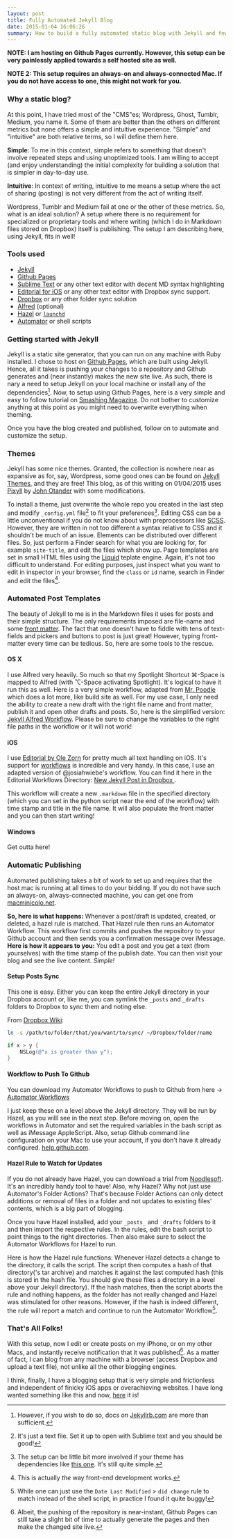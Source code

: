 ```yaml
---
layout: post
title: Fully Automated Jekyll Blog
date: 2015-01-04 16:06:26
summary: How to build a fully automated static blog with Jekyll and few other nice utilities running on your Mac.
---
```


**NOTE: I am hosting on Github Pages currently. However, this setup can be very painlessly applied towards a self hosted site as well.**

**NOTE 2: This setup requires an always-on and always-connected Mac. If you do not have access to one, this might not work for you.**

### Why a static blog?

At this point, I have tried most of the "CMS"es; Wordpress, Ghost, Tumblr, Medium, you name it. Some of them are better than the others on different metrics but none offers a simple and intuitive experience. "Simple" and "intuitive" are both relative terms, so I will define them here. 

**Simple**: To me in this context, simple refers to something that doesn't involve repeated steps and using unoptimized tools. I am willing to accept (and enjoy understanding) the initial complexity for building a solution that is simpler in day-to-day use.

**Intuitive**: In context of writing, intuitive to me means a setup where the act of sharing (posting) is not very different from the act of writing itself. 

Wordpress, Tumblr and Medium fail at one or the other of these metrics. So, what is an ideal solution? A setup where there is no requirement for specialized or proprietary tools and where writing (which I do in Markdown files stored on Dropbox) itself is publishing. The setup I am describing here, using Jekyll, fits in well!

### Tools used

* [Jekyll](http://jekyllrb.com)
* [Github Pages](https://pages.github.com)
* [Sublime Text](http://www.sublimetext.com/3) or any other text editor with decent MD syntax highlighting
* [Editorial for iOS](http://omz-software.com/editorial/) or any other text editor with Dropbox sync support.
* [Dropbox](https://www.dropbox.com) or any other folder sync solution
* [Alfred](http://www.alfredapp.com) (optional)
* [Hazel](http://www.noodlesoft.com/hazel.php) or [`launchd`](http://launchd.info)
* [Automator](http://support.apple.com/en-us/HT2488) or shell scripts

### Getting started with Jekyll

Jekyll is a static site generator, that you can run on any machine with Ruby installed. I chose to host on [Github Pages](https://pages.github.com), which are built using Jekyll. Hence, all it takes is pushing your changes to a repository and Github generates and (near instantly) makes the new site live. As such, there is nary a need to setup Jekyll on your local machine or install any of the dependencies[^fn-1]. Now, to setup using Github Pages, here is a very simple and easy to follow tutorial on [Smashing Magazine](http://www.smashingmagazine.com/2014/08/01/build-blog-jekyll-github-pages/). Do not bother to customize anything at this point as you might need to overwrite everything when theming.

Once you have the blog created and published, follow on to automate and customize the setup.

### Themes

Jekyll has some nice themes. Granted, the collection is nowhere near as expansive as for, say, Wordpress, some good ones can be found on [Jekyll Themes](http://jekyllthemes.org), and they are free! This blog, as of this writing on 01/04/2015 uses [Pixyll](http://jekyllthemes.org/themes/pixyll/) by [John Otander](http://johnotander.com) with some modifications.

To install a theme, just overwrite the whole repo you created in the last step and modify `_config.yml` file[^fn-2] to fit your preferences[^fn-3]. Editing CSS can be a little unconventional if you do not know about with preprocessors like [SCSS](http://sass-lang.com). However, they are written in not too different a syntax relative to CSS and it shouldn't be much of an issue. Elements can be distributed over different files. So, just perform a Finder search for what you are looking for, for example `site-title`, and edit the files which show up. Page templates are set in small HTML files using the [Liquid](https://github.com/Shopify/liquid/wiki) teplate engine. Again, it's not too difficult to understand. For editing purposes, just inspect what you want to edit in inspector in your browser, find the `class` or `id` name, search in Finder and edit the files[^fn-4].

### Automated Post Templates

The beauty of Jekyll to me is in the Markdown files it uses for posts and their simple structure. The only requirements imposed are file-name and some [front matter](http://jekyllrb.com/docs/frontmatter/). The fact that one doesn't have to fiddle with tens of text-fields and pickers and buttons to post is just great! However, typing front-matter every time can be tedious. So, here are some tools to the rescue.

#### OS X
I use Alfred very heavily. So much so that my Spotlight Shortcut ⌘-Space is mapped to Alfred (with ⌥-Space activating Spotlight). It's logical to have it run this as well. Here is a very simple workflow, adapted from [Mr. Poodle](http://frederikvoigt.de/2014/07/08/Mr-Poole---An-Alfred-Workflow-for-Jekyll-Sites/) which does a lot more, like build site as well. For my use case, I only need the ability to create a new draft with the right file name and front matter, publish it and open other drafts and posts. So, here is the simplified version: [Jekyll Alfred Workflow](http://culturedpixel.com/uploads/Jekyll.alfredworkflow). Please be sure to change the variables to the right file paths in the workflow or it will not work!

#### iOS
I use [Editorial by Ole Zorn](http://omz-software.com/editorial/) for pretty much all text handling on iOS. It's support for [workflows](http://www.editorial-workflows.com) is incredible and very handy. In this case, I use an adapted version of @josiahwiebe's workflow. You can find it here in the Editorial Workflows Directory: [New Jekyll Post in Dropbox ](http://www.editorial-workflows.com/workflow/5797754072727552/auAEu7A0Rmg).

This workflow will create a new `.markdown` file in the specified directory (which you can set in the python script near the end of the workflow) with time stamp and title in the file name. It will also populate the front matter and you can then start writing!

#### Windows
Get outta here!

### Automatic Publishing

Automated publishing takes a bit of work to set up and requires that the host mac is running at all times to do your bidding. If you do not have such an always-on, always-connected machine, you can get one from [macminicolo.net](http://www.macminicolo.net/). 

**So, here is what happens:** Whenever a post/draft is updated, created, or deleted, a hazel rule is matched. That Hazel rule then runs an Automator Workflow. This workflow first commits and pushes the repository to your Github account and then sends you a confirmation message over iMessage.
**Here is how it appears to you:** You edit a post and you get a text (from yourselves) with the time stamp of the publish date. You can then visit your blog and see the live content. *Simple!*

#### Setup Posts Sync
This one is easy. Either you can keep the entire Jekyll directory in your Dropbox account or, like me, you can symlink the `_posts` and `_drafts` folders to Dropbox to sync them and noting else.

From [Dropbox Wiki](http://www.dropboxwiki.com/tips-and-tricks/sync-other-folders#Mac_OS_X):

```sh
ln -s /path/to/folder/that/you/want/to/sync/ ~/Dropbox/folder/name
```

```objective-c
if x > y {
    NSLog(@"x is greater than y");
}
```

#### Workflow to Push To Github
You can download my Automator Workflows to push to Github from here → [Automator Workflows](http://culturedpixel.com/uploads/Github%20Push%20Workflows.zip)

I just keep these on a level above the Jekyll directory. They will be run by Hazel, as you willl see in the next step. Before moving on, open the workflows in Automator and set the required variables in the bash script as well as iMessage AppleScript. Also, setup Github command line configuration on your Mac to use your account, if you don't have it already configured. [help.github.com](https://help.github.com/articles/set-up-git/).

#### Hazel Rule to Watch for Updates
If you do not already have Hazel, you can download a trial from [Noodlesoft](http://www.noodlesoft.com/hazel.php). It's an incredibly handy tool to have! Also, why Hazel? Why not just use Automator's Folder Actions? That's because Folder Actions can only detect additions or removal of files in a folder and not updates to existing files' contents, which is a big part of blogging.

Once you have Hazel installed, add your `_posts_` and `_drafts` folders to it and then import the respective rules. In the rules, edit the bash script to point things to the right directories. Then also make sure to select the Automator Workflows for Hazel to run.

Here is how the Hazel rule functions: Whenever Hazel detects a change to the directory, it calls the script. The script then computes a hash of that directory('s tar archive) and matches it against the last computed hash (this is stored in the hash file. You should give these files a directory in a level above your Jekyll directory). If the hash matches, then the script aborts the rule and nothing happens, as the folder has not really changed and Hazel was stimulated for other reasons. However, if the hash is indeed different, the rule will report a match and continue to run the Automator Workflow[^fn-5]. 

### That's All Folks!
With this setup, now I edit or create posts on my iPhone, or on my other Macs, and instantly receive notification that it was published[^fn-6]. As a matter of fact, I can blog from any machine with a browser (access Dropbox and upload a text file), not unlike all the other blogging engines.

I think, finally, I have a blogging setup that is very simple and frictionless and independent of finicky iOS apps or overachieving  websites. I have long wanted something like this and now, [here](https://github.com/gravicle/gravicle.github.io) it is!

[^fn-1]: However, if you wish to do so, docs on [Jekyllrb.com](http://jekyllrb.com/docs/home/) are more than sufficient.
[^fn-2]: It's just a text file. Set it up to open with Sublime text and you should be good!
[^fn-3]: The setup can be little bit more involved if your theme has dependencies like [this one](https://mademistakes.com/articles/minimal-mistakes-jekyll-theme/#installation). It's still quite simple.
[^fn-4]: This is actually *the* way front-end development works.
[^fn-5]: While one can just use the `Date Last Modified` > `did change` rule to match instead of the shell script, in practice I found it quite buggy!
[^fn-6]: Albeit, the pushing of the repository is near-instant, Github Pages can still take a slight bit of time to actually generate the pages and then make the changed site live.